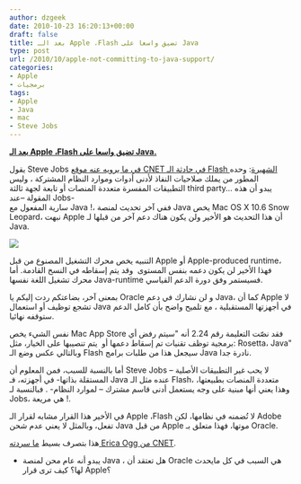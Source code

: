 ```yaml
---
author: dzgeek
date: 2010-10-23 16:20:13+00:00
draft: false
title: بعد الـ Apple ،Flash تضيق واسعا على Java
type: post
url: /2010/10/apple-not-committing-to-java-support/
categories:
- Apple
- برمجيات
tags:
- Apple
- Java
- mac
- Steve Jobs
---
```


**[بعد الـ Apple ،Flash تضيق واسعا على Java.](http://www.it-scoop.com/2010/10/apple-not-committing-to-java-support)**




يقول Steve Jobs [في ما يرويه عنه موقع CNET في حادثة الـ Flash الشهيرة](http://news.cnet.com/8301-30685_3-20003742-264.html): وحده المطور من يملك صلاحيات النفاذ لأدنى أدوات وموارد النظام المشتركة ، وليس التطبيقات المفسرة متعددة المنصات أو تابعة لجهة ثالثة third party... يبدو أن هذه المقولة –عند Jobs- سارية المفعول مع Java !، ففي آخر تحديث لمنصة Java يخص Mac OS X 10.6 Snow Leopard، نبهت Apple أن هذا التحديث هو الأخير ولن يكون هناك دعم آخر من قبلها لـ Java.


[![](http://www.it-scoop.com/wp-content/uploads/2010/10/Picture_63.png)
](http://www.it-scoop.com/2010/10/apple-not-committing-to-java-support)

التنبيه يخص محرك التشغيل المصنوع من قبل Apple أو Apple-produced runtime، فهذا الأخير لن يكون دعمه بنفس المستوى  وقد يتم إسقاطه في النسخ القادمة. أما محرك تشغيل اللغة نفسها Java-runtime فسيستمر وفق دورة الدعم القياسي.

بمعنى آخر، بضاعتكم ردت إليكم يا Oracle و لن نشارك في دعم Java، كما أن Apple لا تشجع توظيف أو استعمال Java في أجهزتها المستقبلية ، مع تلميح واضح بأن كامل الدعم ستوقفه نهائيا.

نفس الشيء يخص Mac App Store فقد نصّت التعليمة رقم 2.24 أنه "سيتم رفض أي برمجية توظف تقنيات تم إسقاط دعمها أو  يتم تنصيبها على الخيار، مثل: Rosetta، Java" وبالتالي عكس وضع الـ Flash سيجعل هذا من طلبات برامج Java نادرة جدا.

أما بالنسبة للسبب، فمن المعلوم أن Steve Jobs لا يحب غير التطبيقات الأصلية – المستقلة بذاتها- في أجهزته، فـ Java عنده مثل الـ Flash، متعددة المنصات بطبيعتها، وهذا يعني أنها مبنية على وجه يستعمل أدنى قاسم مشترك – لموارد النظام- . فبالنسبة لـ Jobs، هي مريعة !.

في الأخير هذا القرار مشابه لقرار الـ Apple ،Flash لا تُضمنه في نظامها، لكن Adobe تفعل، وبالمثل لا يعني عدم شحن Java من قبل Apple موتها، فهذا متعلق بـ Oracle.

هذا بتصرف بسيط [ما سردته Erica Ogg من CNET](http://news.cnet.com/8301-31021_3-20020338-260.html?part=rss&tag=feed&subj=News-Apple).

- يبدو أنه عام محن لمنصة Java ، هل تعتقد أن Oracle هي السبب في كل مايحدث لها؟ كيف ترى قرار Apple؟
